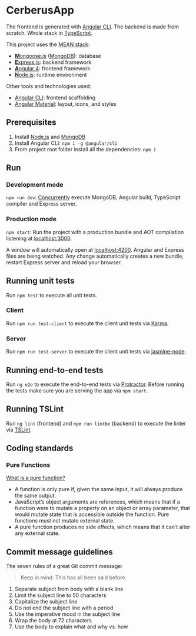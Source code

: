 # CerberusApp

The frontend is generated with [Angular CLI](https://github.com/angular/angular-cli). The backend is made from scratch. Whole stack in [TypeScript](https://www.typescriptlang.org).

This project uses the [MEAN stack](https://en.wikipedia.org/wiki/MEAN_(software_bundle)):
* [**M**ongoose.js](http://www.mongoosejs.com) ([MongoDB](https://www.mongodb.com)): database
* [**E**xpress.js](http://expressjs.com): backend framework
* [**A**ngular 4](https://angular.io): frontend framework
* [**N**ode.js](https://nodejs.org): runtime environment

Other tools and technologies used:
* [Angular CLI](https://cli.angular.io): frontend scaffolding
* [Angular Material](https://material.angular.io/): layout, icons, and styles

## Prerequisites
1. Install [Node.js](https://nodejs.org) and [MongoDB](https://www.mongodb.com)
2. Install Angular CLI: `npm i -g @angular/cli`
3. From project root folder install all the dependencies: `npm i`

## Run
### Development mode
`npm run dev`: [Concurrently](https://github.com/kimmobrunfeldt/concurrently) execute MongoDB, Angular build, TypeScript compiler and Express server.

### Production mode
`npm start`: Run the project with a production bundle and AOT compilation listening at [localhost:3000](http://localhost:3000).

A window will automatically open at [localhost:4200](http://localhost:4200). Angular and Express files are being watched. Any change automatically creates a new bundle, restart Express server and reload your browser.

## Running unit tests
Run `npm test` to execute all unit tests.

### Client
Run `npm run test-client` to execute the client unit tests via [Karma](https://karma-runner.github.io).

### Server
Run `npm run test-server` to execute the client unit tests via [jasmine-node](https://github.com/mhevery/jasmine-node).

## Running end-to-end tests
Run `ng e2e` to execute the end-to-end tests via [Protractor](http://www.protractortest.org/). 
Before running the tests make sure you are serving the app via `npm start`.

## Running TSLint
Run `ng lint` (frontend) and `npm run lintbe` (backend) to execute the linter via [TSLint](https://palantir.github.io/tslint/).

## Coding standards

### Pure Functions

[What is a pure function?](https://medium.com/javascript-scene/master-the-javascript-interview-what-is-a-pure-function-d1c076bec976)

* A function is only pure if, given the same input, it will always produce the same output.
* JavaScript’s object arguments are references, which means that if a function were to mutate a property on an object or array parameter, that would mutate state that is accessible outside the function. Pure functions must not mutate external state.
* A pure function produces no side effects, which means that it can’t alter any external state.

## Commit message guidelines

The seven rules of a great Git commit message:

>Keep in mind: This has all been said before.

1. Separate subject from body with a blank line
2. Limit the subject line to 50 characters
3. Capitalize the subject line
4. Do not end the subject line with a period
5. Use the imperative mood in the subject line
6. Wrap the body at 72 characters
7. Use the body to explain what and why vs. how
